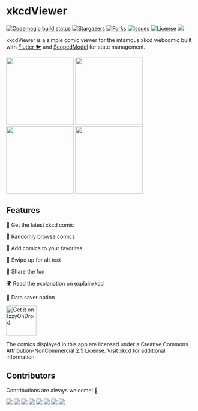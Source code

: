 # xkcdViewer

[![Codemagic build status](https://api.codemagic.io/apps/5c07aa8ab7a79b000dd8ac99/5c07aa8ab7a79b000dd8ac98/status_badge.svg)](https://codemagic.io/apps/5c07aa8ab7a79b000dd8ac99/5c07aa8ab7a79b000dd8ac98/latest_build)
[![Stargazers](https://img.shields.io/github/stars/wakahuula/xkcdViewer.svg?branch=master)](https://github.com/wakahuula/xkcdViewer/stargazers)
[![Forks](https://img.shields.io/github/forks/wakahuula/xkcdViewer.svg?branch=master)](https://github.com/wakahuula/xkcdViewer/network)
[![Issues](https://img.shields.io/github/issues/wakahuula/xkcdViewer.svg?branch=master)](https://github.com/wakahuula/xkcdViewer/issues)
[![License](https://img.shields.io/github/license/wakahuula/xkcdViewer.svg?branch=master)](https://github.com/wakahuula/xkcdViewer/blob/master/LICENSE)
<img src="https://img.shields.io/endpoint?url=https://apt.izzysoft.de/fdroid/api/v1/shield/de.stoupas.xkcd&label=IzzyOnDroid&cacheSeconds=86400">

xkcdViewer is a simple comic viewer for the infamous xkcd webcomic built with [Flutter 🐦](https://flutter.io/) and [ScopedModel](https://pub.dartlang.org/packages/scoped_model) for state management.

<img width="180" src="screen1.png"> <img width="180" src="screen2.png"> <img width="180" src="screen3.png"> <img width="180" src="screen4.png">

## Features
👀 Get the latest xkcd comic

📖 Randomly browse comics

🔖 Add comics to your favorites

💬 Swipe up for alt text

📲 Share the fun

🌍 Read the explanation on explainxkcd

📶 Data saver option

[<img src="https://gitlab.com/IzzyOnDroid/repo/-/raw/master/assets/IzzyOnDroid.png"
     alt="Get it on IzzyOnDroid"
     height="80">](https://apt.izzysoft.de/fdroid/index/apk/de.stoupas.xkcd)

<!--
[<img src="https://play.google.com/intl/en_us/badges/images/generic/en-play-badge.png"
     alt="Get it on Google Play"
     height="80">](https://play.google.com/store/apps/details?id=de.stoupas.xkcd)

Google Play and the Google Play logo are trademarks of Google LLC.
-->

The comics displayed in this app are licensed under a Creative Commons Attribution-NonCommercial 2.5 License. Visit [xkcd](https://xkcd.com) for additional information.

## Contributors
Contributions are always welcome! 👏

[![](https://sourcerer.io/fame/wakahuula/wakahuula/xkcdViewer/images/0)](https://sourcerer.io/fame/wakahuula/wakahuula/xkcdViewer/links/0)
[![](https://sourcerer.io/fame/wakahuula/wakahuula/xkcdViewer/images/1)](https://sourcerer.io/fame/wakahuula/wakahuula/xkcdViewer/links/1)
[![](https://sourcerer.io/fame/wakahuula/wakahuula/xkcdViewer/images/2)](https://sourcerer.io/fame/wakahuula/wakahuula/xkcdViewer/links/2)
[![](https://sourcerer.io/fame/wakahuula/wakahuula/xkcdViewer/images/3)](https://sourcerer.io/fame/wakahuula/wakahuula/xkcdViewer/links/3)
[![](https://sourcerer.io/fame/wakahuula/wakahuula/xkcdViewer/images/4)](https://sourcerer.io/fame/wakahuula/wakahuula/xkcdViewer/links/4)
[![](https://sourcerer.io/fame/wakahuula/wakahuula/xkcdViewer/images/5)](https://sourcerer.io/fame/wakahuula/wakahuula/xkcdViewer/links/5)
[![](https://sourcerer.io/fame/wakahuula/wakahuula/xkcdViewer/images/6)](https://sourcerer.io/fame/wakahuula/wakahuula/xkcdViewer/links/6)
[![](https://sourcerer.io/fame/wakahuula/wakahuula/xkcdViewer/images/7)](https://sourcerer.io/fame/wakahuula/wakahuula/xkcdViewer/links/7)
